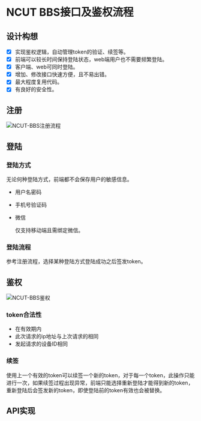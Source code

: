 # NCUT BBS接口及鉴权流程

## 设计构想

- [x] 实现鉴权逻辑，自动管理token的验证、续签等。
- [x] 前端可以较长时间保持登陆状态，web端用户也不需要频繁登陆。
- [x] 客户端、web可同时登陆。
- [x] 增加、修改接口快速方便，且不易出错。
- [x] 最大程度复用代码。
- [x] 有良好的安全性。

## 注册

![NCUT-BBS注册流程](https://picture.fatech.online/20210307001656.png?x-oss-process=style/blog-picture)

## 登陆

### 登陆方式

无论何种登陆方式，前端都不会保存用户的敏感信息。

* 用户名密码

* 手机号验证码

* 微信

  仅支持移动端且需绑定微信。

### 登陆流程

参考注册流程，选择某种登陆方式登陆成功之后签发token。

## 鉴权

![NCUT-BBS鉴权](https://picture.fatech.online/20210307004203.png?x-oss-process=style/blog-picture)

### token合法性

* 在有效期内
* 此次请求的ip地址与上次请求的相同
* 发起请求的设备ID相同

### 续签

使用上一个有效的token可以续签一个新的token，对于每一个token，此操作只能进行一次，如果续签过程出现异常，前端只能选择重新登陆才能得到新的token，重新登陆后会签发新的token，即使登陆前的token有效也会被替换。

## API实现

